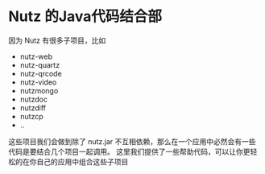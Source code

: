 Nutz 的Java代码结合部
=======

因为 Nutz 有很多子项目，比如

* nutz-web
* nutz-quartz
* nutz-qrcode
* nutz-video
* nutzmongo
* nutzdoc
* nutzdiff
* nutzcp
* ..

这些项目我们会做到除了 nutz.jar 不互相依赖，那么在一个应用中必然会有一些代码是要结合几个项目一起调用。
这里我们提供了一些帮助代码，可以让你更轻松的在你自己的应用中组合这些子项目

